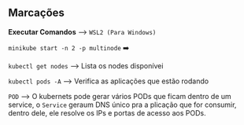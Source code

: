 ## Marcações

**Executar Comandos** --> `WSL2 (Para Windows)`

`minikube start -n 2 -p multinode` :arrow_right: 

`kubectl get nodes` --> Lista os nodes disponívei

`kubectl pods -A` --> Verifica as aplicações que estão rodando
 
`POD` --> O kubernets pode gerar vários PODs que ficam dentro de um service, o `Service` geraum DNS único pra a plicação que for consumir,
dentro dele, ele resolve os IPs e portas de acesso aos PODs.